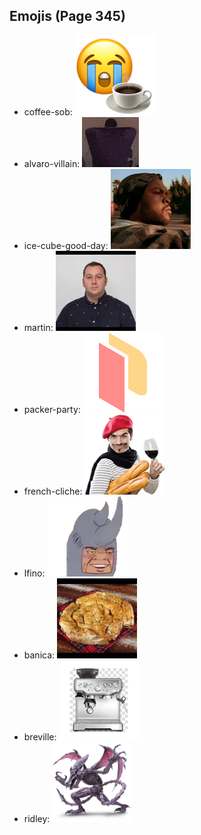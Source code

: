 
## Emojis (Page 345)

* coffee-sob: ![coffee-sob](output/coffee-sob.png)
* alvaro-villain: ![alvaro-villain](output/alvaro-villain.gif)
* ice-cube-good-day: ![ice-cube-good-day](output/ice-cube-good-day.png)
* martin: ![martin](output/martin.jpg)
* packer-party: ![packer-party](output/packer-party.gif)
* french-cliche: ![french-cliche](output/french-cliche.png)
* lfino: ![lfino](output/lfino.png)
* banica: ![banica](output/banica.jpg)
* breville: ![breville](output/breville.png)
* ridley: ![ridley](output/ridley.png)
